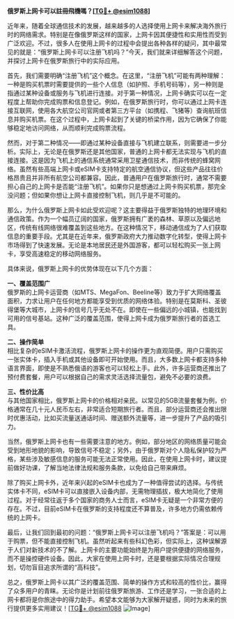 **俄罗斯上网卡可以註冊飛機嗎？[[TG💪+ @esim1088](https://t.me/s/esim1088)]**

近年来，随着全球通信技术的发展，越来越多的人选择使用上网卡来解决海外旅行时的网络需求。特别是在像俄罗斯这样的国家，上网卡因其便捷性和实用性而受到广泛欢迎。不过，很多人在使用上网卡的过程中会提出各种各样的疑问，其中最常见的就是：“俄罗斯上网卡可以注册飞机吗？”今天，我们就来详细解答这个问题，并探讨上网卡在俄罗斯旅行中的实际应用。

首先，我们需要明确“注册飞机”这个概念。在这里，“注册飞机”可能有两种理解：一种是购买机票时需要提供的一些个人信息（如护照、手机号码等），另一种则是指通过某种设备或服务与飞机进行连接。对于第一种情况，上网卡确实可以在一定程度上帮助你完成购票和信息登记。例如，在俄罗斯旅行时，你可以通过上网卡连接互联网，使用各大航空公司官网或者第三方平台（如携程、飞猪等）查询航班信息并购买机票。在这个过程中，上网卡起到了关键的桥梁作用，因为它确保了你能够稳定地访问网络，从而顺利完成购票流程。

然而，对于第二种情况——即通过某种设备直接与飞机建立联系，则需要进一步分析。实际上，无论是在俄罗斯还是其他国家，普通的上网卡都无法实现与飞机的直接连接。这是因为飞机上的通信系统通常采用卫星通信技术，而非传统的蜂窝网络。虽然有些高端上网卡或eSIM卡支持特定的航空通信协议，但这些产品往往价格昂贵且并非所有航空公司都兼容。因此，普通用户在俄罗斯旅行时，通常不需要担心自己的上网卡是否能“注册飞机”。如果你只是想通过上网卡购买机票，那完全没问题；但如果你想让上网卡直接控制飞机，则几乎是不可能的。

那么，为什么俄罗斯上网卡如此受欢迎呢？这主要得益于俄罗斯独特的地理环境和通信政策。作为一个幅员辽阔的国家，俄罗斯拥有广袤的森林、草原以及偏远地区，传统有线网络很难覆盖到这些地方。在这种情况下，移动通信成为了人们获取信息的重要手段。尤其是在近年来，俄罗斯政府大力推动数字化转型，使得上网卡市场得到了快速发展。无论是本地居民还是外国游客，都可以轻松购买一张上网卡，享受高速稳定的移动网络服务。

具体来说，俄罗斯上网卡的优势体现在以下几个方面：

**一、覆盖范围广**  
俄罗斯的上网卡运营商（如MTS、MegaFon、Beeline等）致力于扩大网络覆盖面积，力求让用户在任何地方都能享受到优质的网络体验。特别是在莫斯科、圣彼得堡等大城市，上网卡的信号几乎无处不在。即使在一些偏远的小城镇，也能找到可用的信号基站。这种广泛的覆盖范围，使得上网卡成为俄罗斯旅行者的首选工具。

**二、操作简单**  
相比复杂的eSIM卡激活流程，俄罗斯上网卡的操作更为直观简便。用户只需购买一张实体卡，插入手机或其他设备即可开始使用。而且，大多数上网卡都支持多种语言界面，即使是不熟悉俄语的游客也可以轻松上手。此外，许多运营商还推出了预付费套餐，用户可以根据自己的需求灵活选择流量包，避免不必要的浪费。

**三、性价比高**  
与其他国家相比，俄罗斯上网卡的价格相对亲民。以常见的5GB流量套餐为例，价格通常在几十元人民币左右，非常适合短期旅行者。而且，部分运营商还会推出限时优惠活动，比如买流量送通话时间、赠送额外流量等，进一步提升了产品的吸引力。

当然，俄罗斯上网卡也有一些需要注意的地方。例如，部分地区的网络质量可能会受到地形地貌的影响，导致信号不稳定；另外，由于俄罗斯对个人隐私保护较为严格，某些涉及敏感信息的服务可能无法正常使用。因此，在使用上网卡时，建议提前做好功课，了解当地法律法规和服务条款，以免给自己带来麻烦。

除了购买上网卡外，近年来兴起的eSIM卡也成为了一种值得尝试的选择。与传统实体卡不同，eSIM卡可以直接嵌入设备内部，无需物理插拔，极大地简化了使用过程。对于经常往返于多个国家的商务人士而言，eSIM卡无疑是一个非常方便的存在。不过，目前eSIM卡在俄罗斯的支持程度还不算普及，许多地方仍需依赖传统的上网卡。

最后，让我们回到最初的问题：“俄罗斯上网卡可以注册飞机吗？”答案是：可以用于购票，但不能直接控制飞机。虽然听起来有些科幻色彩，但实际上，这种误解源于人们对新技术的不了解。上网卡的主要功能始终是为用户提供便捷的网络服务，而不是操控硬件设备。因此，大家在使用上网卡时，还是要根据实际情况合理规划，切勿盲目追求所谓的“高科技”。

总之，俄罗斯上网卡以其广泛的覆盖范围、简单的操作方式和较高的性价比，赢得了众多用户的青睐。无论你是计划前往俄罗斯旅游、工作还是学习，一张合适的上网卡都将是你旅途中的得力助手。希望本文能够为大家解开疑惑，同时为未来的旅行提供更多实用建议！[[TG💪+ @esim1088](https://t.me/s/esim1088) ![Image](https://i.postimg.cc/4NQfJmqS/Snipaste-2025-05-13-00-14-12.png)]